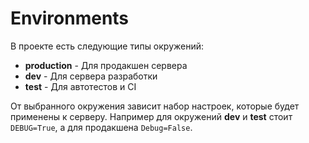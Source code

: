 # Environments
В проекте есть следующие типы окружений:
- **production** - Для продакшен сервера
- **dev** - Для сервера разработки
- **test** - Для автотестов и CI

От выбранного окружения зависит набор настроек,
которые будет применены к серверу. Например
для окружений **dev** и **test** стоит `DEBUG=True`,
а для продакшена `Debug=False`.